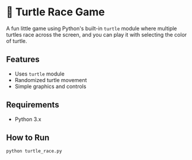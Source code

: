 # 🐢 Turtle Race Game

A fun little game using Python's built-in `turtle` module where multiple turtles race across the screen, and you can play it with selecting the color of turtle. 

## Features
- Uses `turtle` module
- Randomized turtle movement
- Simple graphics and controls

## Requirements
- Python 3.x

## How to Run
```bash
python turtle_race.py
